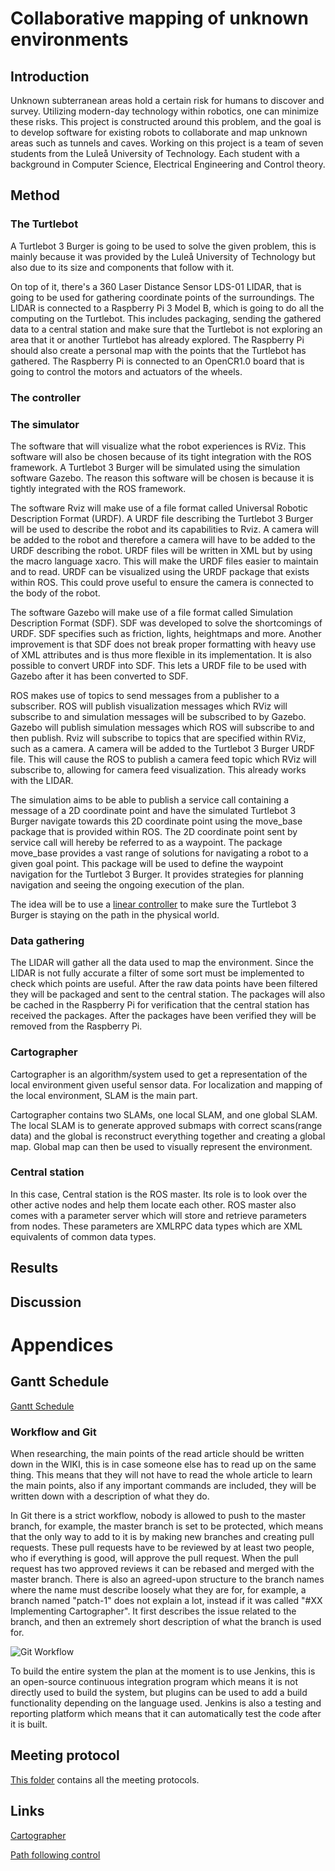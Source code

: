 # Collaborative mapping of unknown environments

## Introduction 
<p>
Unknown subterranean areas hold a certain risk for humans to discover and survey. Utilizing modern-day technology within robotics, one can minimize these risks.
This project is constructed around this problem, and the goal is to develop software for existing robots to collaborate and map unknown areas such as tunnels and caves. Working on this project is a team of seven students from the Luleå University of Technology. Each student with a background in Computer Science, Electrical Engineering and Control theory.
</p>

## Method

### The Turtlebot
<p>
A Turtlebot 3 Burger is going to be used to solve the given problem, this is mainly because it was provided by the Luleå University of Technology but also due to its size and components that follow with it.
</p>
<p>
On top of it, there's a 360 Laser Distance Sensor LDS-01 LIDAR, that is going to be used for gathering coordinate points of the surroundings. The LIDAR is connected to a Raspberry Pi 3 Model B, which is going to do all the computing on the Turtlebot. This includes packaging, sending the gathered data to a central station and make sure that the Turtlebot is not exploring an area that it or another Turtlebot has already explored. The Raspberry Pi should also create a personal map with the points that the Turtlebot has gathered. The Raspberry Pi is connected to an OpenCR1.0 board that is going to control the motors and actuators of the wheels.
</p>

### The controller
<p>
</p>

### The simulator
<p>
The software that will visualize what the robot experiences is RViz. This software will also be chosen because of its tight integration with the ROS framework.
A Turtlebot 3 Burger will be simulated using the simulation software Gazebo. The reason this software will be chosen is because it is tightly integrated with the ROS framework.
</p>

<p>
The software Rviz will make use of a file format called Universal Robotic Description Format (URDF). A URDF file describing the Turtlebot 3 Burger will be used to describe the robot and its capabilities to Rviz. A camera will be added to the robot and therefore a camera will have to be added to the URDF describing the robot. URDF files will be written in XML but by using the macro language xacro. This will make the URDF files easier to maintain and to read. URDF can be visualized using the URDF package that exists within ROS. This could prove useful to ensure the camera is connected to the body of the robot.
</p>

<p>
The software Gazebo will make use of a file format called Simulation Description Format (SDF). SDF was developed to solve the shortcomings of URDF. SDF specifies such as friction, lights, heightmaps and more. Another improvement is that SDF does not break proper formatting with heavy use of XML attributes and is thus more flexible in its implementation. 
It is also possible to convert URDF into SDF. This lets a URDF file to be used with Gazebo after it has been converted to SDF.
</p>

<p>
ROS makes use of topics to send messages from a publisher to a subscriber. ROS will publish visualization messages which RViz will subscribe to and simulation messages will be subscribed to by Gazebo. Gazebo will publish simulation messages which ROS will subscribe to and then publish. Rviz will subscribe to topics that are specified within RViz, such as a camera. A camera will be added to the Turtlebot 3 Burger URDF file. This will cause the ROS to publish a camera feed topic which RViz will subscribe to, allowing for camera feed visualization. This already works with the LIDAR. 
</p>

<p>
The simulation aims to be able to publish a service call containing a message of a 2D coordinate point and have the simulated Turtlebot 3 Burger navigate towards this 2D coordinate point using the move_base package that is provided within ROS. The 2D coordinate point sent by service call will hereby be referred to as a waypoint. The package move_base provides a vast range of solutions for navigating a robot to a given goal point. This package will be used to define the waypoint navigation for the Turtlebot 3 Burger. It provides strategies for planning navigation and seeing the ongoing execution of the plan.
</p>


  The idea will be to use a [linear controller](https://github.com/D7039E-E7032E/Project-Report/wiki/Path-following-control) to make sure the Turtlebot 3 Burger is staying on the path in the physical world.


### Data gathering
<p>
The LIDAR will gather all the data used to map the environment. Since the LIDAR is not fully accurate a filter of some sort must be implemented to check which points are useful. After the raw data points have been filtered they will be packaged and sent to the central station. The packages will also be cached in the Raspberry Pi for verification that the central station has received the packages. After the packages have been verified they will be removed from the Raspberry Pi.
</p>

### Cartographer
<p>
Cartographer is an algorithm/system used to get a representation of the local environment given useful sensor data. For localization and mapping of the local environment, SLAM is the main part. 

Cartographer contains two SLAMs, one local SLAM, and one global SLAM. The local SLAM is to generate approved submaps with correct scans(range data) and the global is reconstruct everything together and creating a global map. Global map can then be used to visually represent the environment.
</p>

### Central station
<p>
In this case, Central station is the ROS master. Its role is to look over the other active nodes and help them locate each other. ROS master also comes with a parameter server which will store and retrieve parameters from nodes. These parameters are XMLRPC data types which are XML equivalents of common data types.

  
</p>

## Results
<p>
</p>

## Discussion
<p>
</p>

# Appendices

## Gantt Schedule
[Gantt Schedule](https://htmlpreview.github.io/?https://raw.githubusercontent.com/D7039E-E7032E/Project-Report/master/ProjectPlan-chart.html)

### Workflow and Git
<p>
When researching, the main points of the read article should be written down in the WIKI, this is in case someone else has to read up on the same thing. This means that they will not have to read the whole article to learn the main points, also if any important commands are included, they will be written down with a description of what they do.
  
In Git there is a strict workflow, nobody is allowed to push to the master branch, for example, the master branch is set to be protected, which means that the only way to add to it is by making new branches and creating pull requests. These pull requests have to be reviewed by at least two people, who if everything is good, will approve the pull request. When the pull request has two approved reviews it can be rebased and merged with the master branch.
There is also an agreed-upon structure to the branch names where the name must describe loosely what they are for, for example, a branch named "patch-1" does not explain a lot, instead if it was called "#XX Implementing Cartographer". It first describes the issue related to the branch, and then an extremely short description of what the branch is used for.

![Git Workflow](https://github.com/D7039E-E7032E/Project-Report/blob/master/images/GitWorkflow.png)

To build the entire system the plan at the moment is to use Jenkins, this is an open-source continuous integration program which means it is not directly used to build the system, but plugins can be used to add a build functionality depending on the language used. Jenkins is also a testing and reporting platform which means that it can automatically test the code after it is built.
</p>

## Meeting protocol
<p>
  <a href="https://drive.google.com/open?id=1PeUxJ5jHCUijahTg3dwKI38IQUg2Elm8">This folder</a> contains all the meeting protocols.
</p>

## Links
<p>
  
  <a href="https://google-cartographer-ros.readthedocs.io/en/latest/algo_walkthrough.html">Cartographer</a>
</p>
<p>
<a href="https://github.com/D7039E-E7032E/Project-Report/wiki/Path-following-control">Path following control</a><br/>
</p>
